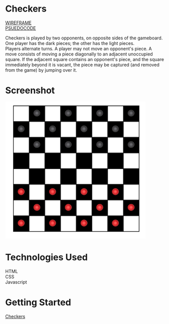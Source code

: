 # Checkers
[WIREFRAME](https://imgur.com/Id9Ox2k) <br />
[PSUEDOCODE](https://docs.google.com/document/d/1JIrOqdUMRClcwkXlpRnp2GTlvK1qQkyHQhafxpVSR7Q/edit?usp=sharing) <br />

Checkers is played by two opponents, on opposite sides of the gameboard. One player has the dark pieces; the other has the light pieces.<br /> 
Players alternate turns. A player may not move an opponent's piece. A move consists of moving a piece diagonally to an adjacent unoccupied
square. If the adjacent square contains an opponent's piece, and the square immediately beyond it is vacant, the piece may be captured
(and removed from the game) by jumping over it.


# Screenshot
![](images/Checker%20Screenshot.png)

# Technologies Used
HTML<br />
CSS<br />
Javascript

# Getting Started
[Checkers](https://mad-hatter-1865.github.io/Checkers/) <br />
